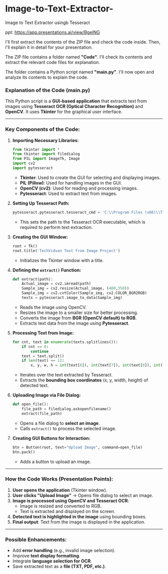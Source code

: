 # Image-to-Text-Extractor-
Image to Text Extractor usingb Tesseract

ppt: https://app.presentations.ai/view/BgelNG

I'll first extract the contents of the ZIP file and check the code inside. Then, I'll explain it in detail for your presentation.

The ZIP file contains a folder named **"Code"**. I'll check its contents and extract the relevant code files for explanation.

The folder contains a Python script named **"main.py"**. I'll now open and analyze its contents to explain the code.

### **Explanation of the Code (main.py)**  

This Python script is a **GUI-based application** that extracts text from images using **Tesseract OCR (Optical Character Recognition)** and **OpenCV**. It uses **Tkinter** for the graphical user interface.

---

### **Key Components of the Code:**

1. **Importing Necessary Libraries:**
   ```python
   from tkinter import *
   from tkinter import filedialog
   from PIL import ImageTk, Image
   import cv2
   import pytesseract
   ```
   - **Tkinter**: Used to create the GUI for selecting and displaying images.
   - **PIL (Pillow)**: Used for handling images in the GUI.
   - **OpenCV (cv2)**: Used for reading and processing images.
   - **Pytesseract**: Used to extract text from images.

2. **Setting Up Tesseract Path:**
   ```python
   pytesseract.pytesseract.tesseract_cmd = 'C:\\Program Files (x86)\\Tesseract-OCR\\tesseract.exe'
   ```
   - This sets the path to the Tesseract OCR executable, which is required to perform text extraction.

3. **Creating the GUI Window:**
   ```python
   root = Tk()
   root.title('TechVidvan Text from Image Project')
   ```
   - Initializes the Tkinter window with a title.

4. **Defining the `extract()` Function:**
   ```python
   def extract(path):
       Actual_image = cv2.imread(path)
       Sample_img = cv2.resize(Actual_image, (400,350))
       Sample_img = cv2.cvtColor(Sample_img, cv2.COLOR_BGR2RGB)
       texts = pytesseract.image_to_data(Sample_img)
   ```
   - Reads the image using OpenCV.
   - Resizes the image to a smaller size for better processing.
   - Converts the image from **BGR (OpenCV default) to RGB**.
   - Extracts text data from the image using **Pytesseract**.

5. **Processing Text from Image:**
   ```python
   for cnt, text in enumerate(texts.splitlines()):
       if cnt == 0:
           continue
       text = text.split()
       if len(text) == 12:
           x, y, w, h = int(text[6]), int(text[7]), int(text[8]), int(text[9])
   ```
   - Iterates over the text extracted by Tesseract.
   - Extracts the **bounding box coordinates** (x, y, width, height) of detected text.

6. **Uploading Image via File Dialog:**
   ```python
   def open_file():
       file_path = filedialog.askopenfilename()
       extract(file_path)
   ```
   - Opens a file dialog to **select an image**.
   - Calls `extract()` to process the selected image.

7. **Creating GUI Buttons for Interaction:**
   ```python
   btn = Button(root, text="Upload Image", command=open_file)
   btn.pack()
   ```
   - Adds a button to upload an image.

---

### **How the Code Works (Presentation Points):**
1. **User opens the application** (Tkinter window).
2. **User clicks "Upload Image"** → Opens file dialog to select an image.
3. **Image is processed using OpenCV and Tesseract OCR**:
   - Image is resized and converted to RGB.
   - Text is extracted and displayed on the screen.
4. **Detected text is highlighted in the image** using bounding boxes.
5. **Final output**: Text from the image is displayed in the application.

---

### **Possible Enhancements:**
- Add **error handling** (e.g., invalid image selection).
- Improve **text display formatting**.
- Integrate **language selection for OCR**.
- Save extracted text as a **file (TXT, PDF, etc.)**.
